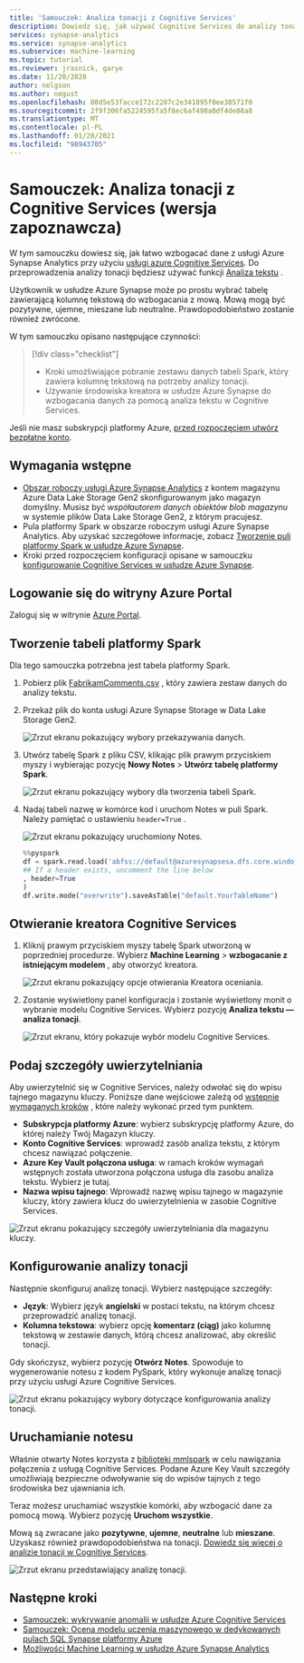 ```yaml
---
title: 'Samouczek: Analiza tonacji z Cognitive Services'
description: Dowiedz się, jak używać Cognitive Services do analizy tonacji w usłudze Azure Synapse Analytics
services: synapse-analytics
ms.service: synapse-analytics
ms.subservice: machine-learning
ms.topic: tutorial
ms.reviewer: jrasnick, garye
ms.date: 11/20/2020
author: nelgson
ms.author: negust
ms.openlocfilehash: 08d5e53facce172c2287c2e341895f0ee38571f0
ms.sourcegitcommit: 2f9f306fa5224595fa5f8ec6af498a0df4de08a8
ms.translationtype: MT
ms.contentlocale: pl-PL
ms.lasthandoff: 01/28/2021
ms.locfileid: "98943705"
---
```

# <a name="tutorial-sentiment-analysis-with-cognitive-services-preview"></a>Samouczek: Analiza tonacji z Cognitive Services (wersja zapoznawcza)

W tym samouczku dowiesz się, jak łatwo wzbogacać dane z usługi Azure Synapse Analytics przy użyciu [usługi azure Cognitive Services](../../cognitive-services/index.yml). Do przeprowadzenia analizy tonacji będziesz używać funkcji [Analiza tekstu](../../cognitive-services/text-analytics/index.yml) . 

Użytkownik w usłudze Azure Synapse może po prostu wybrać tabelę zawierającą kolumnę tekstową do wzbogacania z mową. Mową mogą być pozytywne, ujemne, mieszane lub neutralne. Prawdopodobieństwo zostanie również zwrócone.

W tym samouczku opisano następujące czynności:

> [!div class="checklist"]
> - Kroki umożliwiające pobranie zestawu danych tabeli Spark, który zawiera kolumnę tekstową na potrzeby analizy tonacji.
> - Używanie środowiska kreatora w usłudze Azure Synapse do wzbogacania danych za pomocą analiza tekstu w Cognitive Services.

Jeśli nie masz subskrypcji platformy Azure, [przed rozpoczęciem utwórz bezpłatne konto](https://azure.microsoft.com/free/).

## <a name="prerequisites"></a>Wymagania wstępne

- [Obszar roboczy usługi Azure Synapse Analytics](../get-started-create-workspace.md) z kontem magazynu Azure Data Lake Storage Gen2 skonfigurowanym jako magazyn domyślny. Musisz być *współautorem danych obiektów blob magazynu* w systemie plików Data Lake Storage Gen2, z którym pracujesz.
- Pula platformy Spark w obszarze roboczym usługi Azure Synapse Analytics. Aby uzyskać szczegółowe informacje, zobacz [Tworzenie puli platformy Spark w usłudze Azure Synapse](../quickstart-create-sql-pool-studio.md).
- Kroki przed rozpoczęciem konfiguracji opisane w samouczku [konfigurowanie Cognitive Services w usłudze Azure Synapse](tutorial-configure-cognitive-services-synapse.md).

## <a name="sign-in-to-the-azure-portal"></a>Logowanie się do witryny Azure Portal

Zaloguj się w witrynie [Azure Portal](https://portal.azure.com/).

## <a name="create-a-spark-table"></a>Tworzenie tabeli platformy Spark

Dla tego samouczka potrzebna jest tabela platformy Spark.

1. Pobierz plik [FabrikamComments.csv](https://github.com/Kaiqb/KaiqbRepo0731190208/blob/master/CognitiveServices/TextAnalytics/FabrikamComments.csv) , który zawiera zestaw danych do analizy tekstu. 

1. Przekaż plik do konta usługi Azure Synapse Storage w Data Lake Storage Gen2.
  
   ![Zrzut ekranu pokazujący wybory przekazywania danych.](media/tutorial-cognitive-services/tutorial-cognitive-services-sentiment-00a.png)

1. Utwórz tabelę Spark z pliku CSV, klikając plik prawym przyciskiem myszy i wybierając pozycję **Nowy Notes**  >  **Utwórz tabelę platformy Spark**.

   ![Zrzut ekranu pokazujący wybory dla tworzenia tabeli Spark.](media/tutorial-cognitive-services/tutorial-cognitive-services-sentiment-00b.png)

1. Nadaj tabeli nazwę w komórce kod i uruchom Notes w puli Spark. Należy pamiętać o ustawieniu `header=True` .

   ![Zrzut ekranu pokazujący uruchomiony Notes.](media/tutorial-cognitive-services/tutorial-cognitive-services-sentiment-00c.png)

   ```python
   %%pyspark
   df = spark.read.load('abfss://default@azuresynapsesa.dfs.core.windows.net/data/FabrikamComments.csv', format='csv'
   ## If a header exists, uncomment the line below
   , header=True
   )
   df.write.mode("overwrite").saveAsTable("default.YourTableName")
   ```

## <a name="open-the-cognitive-services-wizard"></a>Otwieranie kreatora Cognitive Services

1. Kliknij prawym przyciskiem myszy tabelę Spark utworzoną w poprzedniej procedurze. Wybierz **Machine Learning**  >  **wzbogacanie z istniejącym modelem** , aby otworzyć kreatora.

   ![Zrzut ekranu pokazujący opcje otwierania Kreatora oceniania.](media/tutorial-cognitive-services/tutorial-cognitive-services-sentiment-00d.png)

2. Zostanie wyświetlony panel konfiguracja i zostanie wyświetlony monit o wybranie modelu Cognitive Services. Wybierz pozycję **Analiza tekstu — analiza tonacji**.

   ![Zrzut ekranu, który pokazuje wybór modelu Cognitive Services.](media/tutorial-cognitive-services/tutorial-cognitive-services-sentiment-00e.png)

## <a name="provide-authentication-details"></a>Podaj szczegóły uwierzytelniania

Aby uwierzytelnić się w Cognitive Services, należy odwołać się do wpisu tajnego magazynu kluczy. Poniższe dane wejściowe zależą od [wstępnie wymaganych kroków](tutorial-configure-cognitive-services-synapse.md) , które należy wykonać przed tym punktem.

- **Subskrypcja platformy Azure**: wybierz subskrypcję platformy Azure, do której należy Twój Magazyn kluczy.
- **Konto Cognitive Services**: wprowadź zasób analiza tekstu, z którym chcesz nawiązać połączenie.
- **Azure Key Vault połączona usługa**: w ramach kroków wymagań wstępnych została utworzona połączona usługa dla zasobu analiza tekstu. Wybierz je tutaj.
- **Nazwa wpisu tajnego**: Wprowadź nazwę wpisu tajnego w magazynie kluczy, który zawiera klucz do uwierzytelnienia w zasobie Cognitive Services.

![Zrzut ekranu pokazujący szczegóły uwierzytelniania dla magazynu kluczy.](media/tutorial-cognitive-services/tutorial-cognitive-services-sentiment-00f.png)

## <a name="configure-sentiment-analysis"></a>Konfigurowanie analizy tonacji

Następnie skonfiguruj analizę tonacji. Wybierz następujące szczegóły:
- **Język**: Wybierz język **angielski** w postaci tekstu, na którym chcesz przeprowadzić analizę tonacji.
- **Kolumna tekstowa**: wybierz opcję **komentarz (ciąg)** jako kolumnę tekstową w zestawie danych, którą chcesz analizować, aby określić tonacji.

Gdy skończysz, wybierz pozycję **Otwórz Notes**. Spowoduje to wygenerowanie notesu z kodem PySpark, który wykonuje analizę tonacji przy użyciu usługi Azure Cognitive Services.

![Zrzut ekranu pokazujący wybory dotyczące konfigurowania analizy tonacji.](media/tutorial-cognitive-services/tutorial-cognitive-services-sentiment-00g.png)

## <a name="run-the-notebook"></a>Uruchamianie notesu

Właśnie otwarty Notes korzysta z [biblioteki mmlspark](https://github.com/Azure/mmlspark) w celu nawiązania połączenia z usługą Cognitive Services. Podane Azure Key Vault szczegóły umożliwiają bezpieczne odwoływanie się do wpisów tajnych z tego środowiska bez ujawniania ich.

Teraz możesz uruchamiać wszystkie komórki, aby wzbogacić dane za pomocą mową. Wybierz pozycję **Uruchom wszystkie**. 

Mową są zwracane jako **pozytywne**, **ujemne**, **neutralne** lub **mieszane**. Uzyskasz również prawdopodobieństwa na tonacji. [Dowiedz się więcej o analizie tonacji w Cognitive Services](../../cognitive-services/text-analytics/how-tos/text-analytics-how-to-sentiment-analysis.md).

![Zrzut ekranu przedstawiający analizę tonacji.](media/tutorial-cognitive-services/tutorial-cognitive-services-sentiment-00h.png)

## <a name="next-steps"></a>Następne kroki
- [Samouczek: wykrywanie anomalii w usłudze Azure Cognitive Services](tutorial-cognitive-services-sentiment.md)
- [Samouczek: Ocena modelu uczenia maszynowego w dedykowanych pulach SQL Synapse platformy Azure](tutorial-sql-pool-model-scoring-wizard.md)
- [Możliwości Machine Learning w usłudze Azure Synapse Analytics](what-is-machine-learning.md)